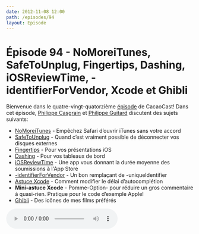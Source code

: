 ```yaml
---
date: 2012-11-08 12:00
path: /episodes/94
layout: Episode
---
```

# Épisode 94 - NoMoreiTunes, SafeToUnplug, Fingertips, Dashing, iOSReviewTime, -identifierForVendor, Xcode et Ghibli
<p>Bienvenue dans le quatre-vingt-quatorzième <a href="https://cacaocast.com/media/cacaocast_94.mp3" title="CocoaCast Cacao Episode 94">épisode</a> de CacaoCast! Dans cet épisode, <a href="http://www.twitter.com/philippec" title="Philippe Casgrain sur Twitter">Philippe Casgrain</a> et <a href="http://www.twitter.com/philippeguitard" title="Philippe Guitard sur Twitter">Philippe Guitard</a> discutent des sujets suivants:</p>
<ul><li><a href="http://nomoreitunes.einserver.de" title="NoMoreiTunes">NoMoreiTunes</a> - Empêchez Safari d’ouvrir iTunes sans votre accord</li>
<li><a href="https://github.com/rentzsch/SafeToUnplug" title="SafeToUnplug">SafeToUnplug</a> - Quand c’est vraiment possible de déconnecter vos disques externes</li>
<li><a href="https://github.com/developmentseed/fingertips" title="Fingertips">Fingertips</a> - Pour vos présentations iOS</li>
<li><a href="http://shopify.github.com/dashing/" title="Dashing">Dashing</a> - Pour vos tableaux de bord</li>
<li><a href="https://github.com/renebigot/iOsReviewTime" title="iOSReviewTime">iOSReviewTime</a> - Une app vous donnant la durée moyenne des soumissions à l'App Store</li>
<li><a href="http://developer.apple.com/library/ios/#documentation/uikit/reference/UIDevice_Class/Reference/UIDevice.html" title="-identifierForVendor">-identifierForVendor</a> - Un bon remplaçant de -uniqueIdentifier</li>
<li><a href="http://robertjpayne.com/post/7235967308/xcode-4-how-to-add-a-delay-to-auto-completion" title="Astuce Xcode">Astuce Xcode</a> - Comment modifier le délai d’autocomplétion</li>
<li><strong>Mini-astuce Xcode</strong> - Pomme-Option- pour réduire un gros commentaire à quasi-rien. Pratique pour le code d’exemple Apple!</li>
<li><a href="http://iconfactory.com/freeware/preview/ghib" title="Ghibli">Ghibli</a> - Des icônes de mes films préférés</li>
</ul>
<p><audio controls><source src="https://cacaocast.com/media/cacaocast_94.mp3" type="audio/mpeg"><source src="https://cacaocast.com/media/cacaocast_94.mp3" type="audio/mp4">Votre navigateur ne supporte pas l'élément audio / Your browser does not support the audio element.</audio></p>
